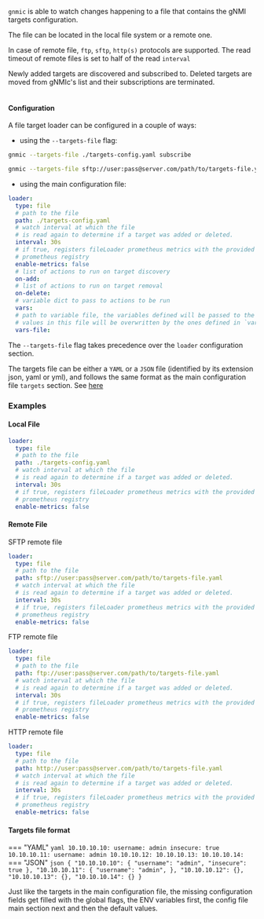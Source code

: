 
`gnmic` is able to watch changes happening to a file that contains the gNMI targets configuration.

The file can be located in the local file system or a remote one.

In case of remote file, `ftp`, `sftp`, `http(s)` protocols are supported.
The read timeout of remote files is set to half of the read `interval`

Newly added targets are discovered and subscribed to.
Deleted targets are moved from gNMIc's list and their subscriptions are terminated.

<div class="mxgraph" style="max-width:100%;border:1px solid transparent;margin:0 auto; display:block;" data-mxgraph="{&quot;page&quot;:1,&quot;zoom&quot;:1.4,&quot;highlight&quot;:&quot;#0000ff&quot;,&quot;nav&quot;:true,&quot;check-visible-state&quot;:true,&quot;resize&quot;:true,&quot;url&quot;:&quot;https://raw.githubusercontent.com/karimra/gnmic/diagrams/diagrams/target_discovery.drawio&quot;}"></div>

<script type="text/javascript" src="https://cdn.jsdelivr.net/gh/hellt/drawio-js@main/embed2.js?&fetch=https%3A%2F%2Fraw.githubusercontent.com%2Fkarimra%2Fgnmic%2Fdiagrams%2Ftarget_discovery.drawio" async></script>

#### Configuration

A file target loader can be configured in a couple of ways:

- using the `--targets-file` flag:

``` bash
gnmic --targets-file ./targets-config.yaml subscribe
```

``` bash
gnmic --targets-file sftp://user:pass@server.com/path/to/targets-file.yaml subscribe
```

- using the main configuration file:
  
``` yaml
loader:
  type: file
  # path to the file
  path: ./targets-config.yaml
  # watch interval at which the file
  # is read again to determine if a target was added or deleted.
  interval: 30s
  # if true, registers fileLoader prometheus metrics with the provided
  # prometheus registry
  enable-metrics: false
  # list of actions to run on target discovery
  on-add:
  # list of actions to run on target removal
  on-delete:
  # variable dict to pass to actions to be run
  vars:
  # path to variable file, the variables defined will be passed to the actions to be run
  # values in this file will be overwritten by the ones defined in `vars`
  vars-file:
```

The `--targets-file` flag takes precedence over the `loader` configuration section.

The targets file can be either a `YAML` or a `JSON` file (identified by its extension json, yaml or yml), and follows the same format as the main configuration file `targets` section.
See [here](../../user_guide/targets.md#target-option)

### Examples

#### Local File
``` yaml
loader:
  type: file
  # path to the file
  path: ./targets-config.yaml
  # watch interval at which the file
  # is read again to determine if a target was added or deleted.
  interval: 30s
  # if true, registers fileLoader prometheus metrics with the provided
  # prometheus registry
  enable-metrics: false
```

#### Remote File

SFTP remote file

``` yaml
loader:
  type: file
  # path to the file
  path: sftp://user:pass@server.com/path/to/targets-file.yaml
  # watch interval at which the file
  # is read again to determine if a target was added or deleted.
  interval: 30s
  # if true, registers fileLoader prometheus metrics with the provided
  # prometheus registry
  enable-metrics: false
```

FTP remote file

``` yaml
loader:
  type: file
  # path to the file
  path: ftp://user:pass@server.com/path/to/targets-file.yaml
  # watch interval at which the file
  # is read again to determine if a target was added or deleted.
  interval: 30s
  # if true, registers fileLoader prometheus metrics with the provided
  # prometheus registry
  enable-metrics: false
```

HTTP remote file

``` yaml
loader:
  type: file
  # path to the file
  path: http://user:pass@server.com/path/to/targets-file.yaml
  # watch interval at which the file
  # is read again to determine if a target was added or deleted.
  interval: 30s
  # if true, registers fileLoader prometheus metrics with the provided
  # prometheus registry
  enable-metrics: false
```

#### Targets file format

=== "YAML"
    ```yaml
    10.10.10.10:
        username: admin
        insecure: true
    10.10.10.11:
        username: admin
    10.10.10.12:
    10.10.10.13:
    10.10.10.14:
    ```
=== "JSON"
    ```json
    {
        "10.10.10.10": {
            "username": "admin",
            "insecure": true
        },
         "10.10.10.11": {
            "username": "admin",
        },
         "10.10.10.12": {},
         "10.10.10.13": {},
         "10.10.10.14": {}
    }
    ```

Just like the targets in the main configuration file, the missing configuration fields get filled with the global flags,
the ENV variables first, the config file main section next and then the default values.
